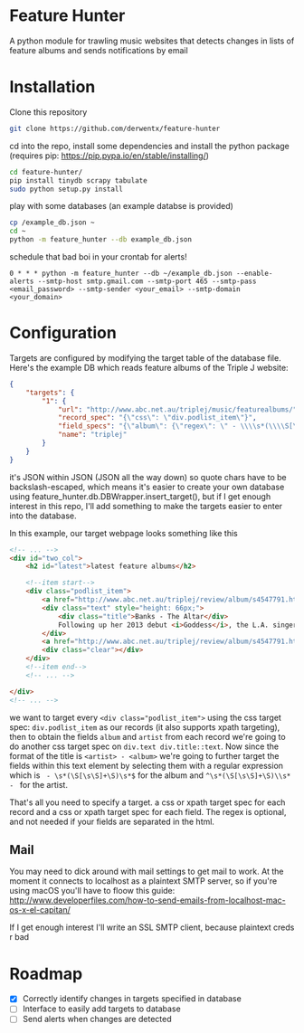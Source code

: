 Feature Hunter
====

A python module for trawling music websites that detects changes in lists of feature albums and sends notifications by email

Installation
====

Clone this repository

```bash
git clone https://github.com/derwentx/feature-hunter
```

cd into the repo, install some dependencies and install the python package (requires pip: https://pip.pypa.io/en/stable/installing/)

```bash
cd feature-hunter/
pip install tinydb scrapy tabulate
sudo python setup.py install
```

play with some databases (an example databse is provided)

```bash
cp /example_db.json ~
cd ~
python -m feature_hunter --db example_db.json
```

schedule that bad boi in your crontab for alerts!

```
0 * * * python -m feature_hunter --db ~/example_db.json --enable-alerts --smtp-host smtp.gmail.com --smtp-port 465 --smtp-pass <email_password> --smtp-sender <your_email> --smtp-domain <your_domain>
```

Configuration
====
Targets are configured by modifying the target table of the database file. Here's the example DB which reads feature albums of the Triple J website:

```json
{
    "targets": {
        "1": {
            "url": "http://www.abc.net.au/triplej/music/featurealbums/",
            "record_spec": "{\"css\": \"div.podlist_item\"}",
            "field_specs": "{\"album\": {\"regex\": \" - \\\\s*(\\\\S[\\\\s\\\\S]+\\\\S)\\\\s*$\", \"css\": \"div.text div.title::text\"}, \"artist\": {\"regex\": \"^\\\\s*(\\\\S[\\\\s\\\\S]+\\\\S)\\\\s* - \", \"css\": \"div.text div.title::text\"}}",
            "name": "triplej"
        }
    }
}

```

it's JSON within JSON (JSON all the way down) so quote chars have to be backslash-escaped, which means it's easier to create your own database using feature_hunter.db.DBWrapper.insert_target(), but if I get enough interest in this repo, I'll add something to make the targets easier to enter into the database.

In this example, our target webpage looks something like this
```html
<!-- ... -->
<div id="two_col">
    <h2 id="latest">latest feature albums</h2>

    <!--item start-->
    <div class="podlist_item">
        <a href="http://www.abc.net.au/triplej/review/album/s4547791.htm"><img width="300" height="300" alt="Banks - The Altar" src="http://www.abc.net.au/triplej/review/album/img/banks_thealtar.jpg"></a>
        <div class="text" style="height: 66px;">
            <div class="title">Banks - The Altar</div>
            Following up her 2013 debut <i>Goddess</i>, the L.A. singer pushes personal boundaries with her alt-pop R&amp;B sound.
        </div>
        <a href="http://www.abc.net.au/triplej/review/album/s4547791.htm" class="more">More</a>
        <div class="clear"></div>
    </div>
    <!--item end-->
    <!-- ... -->

</div>
<!-- ... -->
```

we want to target every `<div class="podlist_item">`  using the css target spec: `div.podlist_item` as our records (it also supports xpath targeting), then to obtain the fields `album` and `artist` from each record we're going to do another css target spec on `div.text div.title::text`. Now since the format of the title is `<artist> - <album>` we're going to further target the fields within this text element by selecting them with a regular expression which is ` - \s*(\S[\s\S]+\S)\s*$` for the album and `^\s*(\S[\s\S]+\S)\\s* - ` for the artist.

That's all you need to specify a target. a css or xpath target spec for each record and a css or xpath target spec for each field. The regex is optional, and not needed if your fields are separated in the html.

Mail
----
You may need to dick around with mail settings to get mail to work. At the moment it connects to localhost as a plaintext SMTP server, so if you're using macOS you'll have to floow this guide: http://www.developerfiles.com/how-to-send-emails-from-localhost-mac-os-x-el-capitan/

If I get enough interest I'll write an SSL SMTP client, because plaintext creds r bad


Roadmap
====
 - [x] Correctly identify changes in targets specified in database
 - [ ] Interface to easily add targets to database
 - [ ] Send alerts when changes are detected
